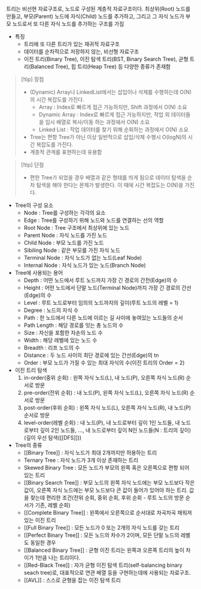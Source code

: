 트리는 비선현 자료구조로, 노드로 구성된 계층적 자료구조이다. 최상위(Root) 노드를 만들고, 부모(Parent) 노드에 자식(Child) 노드를 추가하고, 그리고 그 자식 노드가 부모 노드로서 또 다른 자식 노드를 추가하는 구조를 가짐
- 특징
	- 트리에 또 다른 트리가 있는 재귀적 자료구조
	- 데이터를 순차적으로 저장하지 않는, 비선형 자료구조
	- 이진 트리(Binary Tree), 이진 탐색 트리(BST, Binary Search Tree), 균형 트리(Balanced Tree), 힙 트리(Heap Tree) 등 다양한 종류가 존재함
>[!tip] 장점
>- (Dynamic) Array나 LinkedList에서는 삽입이나 삭제를 수행하는데 O(N)의 시간 복잡도를 가진다.
>	- Array : Index로 빠르게 접근 가능하지만, Shift 과정에서 O(N) 소요
>	- Dynamic Array : Index로 빠르게 접근 가능하지만, 작업 외 데이터들을 임시 배열로 복사/이동 하는 과정에서 O(N) 소요
>	- Linked List : 작업 데이터를 찾기 위해 순회하는 과정에서 O(N) 소요
>- Tree는 편항 Tree가 아닌 이상 일반적으로 삽입/삭제 수행시 O(logN)의 시간 복잡도를 가진다.
>- 계층적 관계를 표현하는데 유용함

>[!tip] 단점
>- 편한 Tree가 되었을 경우 배열과 같은 형태를 띄게 됨으로 데이터 탐색을 순차 탐색을 해야 한다는 문제가 발생한다. 이 때에 시간 복잡도는 O(N)을 가진다.


- Tree의 구성 요소
	- Node : Tree를 구성하는 각각의 요소
	- Edge : Tree를 구성하기 위해 노드와 노드를 연결하는 선의 역할
	- Root Node : Tree 구조에서 최상위에 있는 노드
	- Parent Node : 자식 노드를 가진 노드
	- Child Node : 부모 노드를 가진 노드
	- Sibiling Node : 같은 부모를 가진 자식 노드
	- Terminal Node : 자식 노드가 없는 노드(Leaf Node)
	- Internal Node : 자식 노드가 있는 노드(Branch Node)
- Tree에 사용되는 용어
	- Depth : 어떤 노드에서 루트 노드까지 가장 긴 경로의 간전(Edge)의 수
	- Height : 어떤 노드에서 단말 노드(Terminal Node)까지 가장 긴 경로의 간선(Edge)의 수
	- Level : 루트 노드로부터 임의의 노드까지의 깊이(루트 노드의 레벨 = 1)
	- Degree : 노드의 자식 수
	- Path : 한 노드에서 다른 노드에 이르는 길 사이에 놓여있는 노드들의 순서
	- Path Length : 해당 경로를 잇는 총 노드의 수
	- Size : 자신을 포함한 자손의 노드 수
	- Width : 해당 레벨에 있는 노드 수
	- Breadth : 리프 노드의 수
	- Distance : 두 노드 사이의 최단 경로에 있는 간선(Edge)의 tn
	- Order : 부모 노드가 가질 수 있는 최대 자식의 수(이진 트리의 Order = 2)
- 이진 트리 탐색
	1. in-order(중위 순회) : 왼쪽 자식 노드(L), 내 노드(P), 오른쪽 자식 노드(R) 순서로 방문
	2. pre-order(전위 순휘) : 내 노드(P), 왼쪽 자식 노드(L), 오른쪽 자식 노드(R) 순서로 방문
	3. post-order(후위 순회) : 왼쪽 자식 노드(L), 오른쪽 자식 노드(R), 내 노드(P) 순서로 방문
	4. level-order(레벨 순회) : 내 노드(P), 내 노드로부터 깊이 1인 노드들, 내 노드로부터 깊이 2인 노드들, ..., 내 노드로부터 깊이 N인 노드들(N : 트리의 깊이)(깊이 우선 탐색([[DFS]]))
- Tree의 종류
	- [[Binary Tree]] : 자식 노드가 최대 2개까지만 허용하는 트리
	- Ternary Tree : 자식 노드가 3개 이상 존재하는 트리
	- Skewed Binary Tree : 모든 노드가 부모의 왼쪽 혹은 오른쪽으로 편항 되어 있는 트리
	- [[Binary Search Tree]] : 부모 노드의 왼쪽 자식 노드에는 부모 노드보다 작은 값이, 오른쪽 자식 노드에는 부모 노드보다 큰 값이 들어가 있어야 하는 트리. 값을 찾는데 편리한 조건(전위 순회, 중위 순회, 후위 순회 - 루트 노드의 방문 순서가 기존, 레벨 순회)
	- [[Complete Binary Tree]] : 왼쪽에서 오른쪽으로 순서대로 차곡차곡 채워져 있는 이진 트리
	- [[Full Binary Tree]] : 모든 노드가 0 또는 2개의 자식 노드를 갖는 트리
	- [[Perfect Binary Tree]] : 모든 노드의 차수가 2이며, 모든 단말 노드의 레벨도 동일한 경우
	- [[Balanced Binary Tree]] : 균형 이진 트리는 왼쪽과 오른쪽 트리의 높이 차이가 1만큼 나는 트리이다. 
	- [[Red-Black Tree]] : 자가 균형 이진 탐색 트리(self-balancing binary seach tree)로, 대표적으로 연관 배열 등을 구현하는데에 사용되는 자료구조.
	- [[AVL]] : 스스로 균형을 잡는 이진 탐색 트리